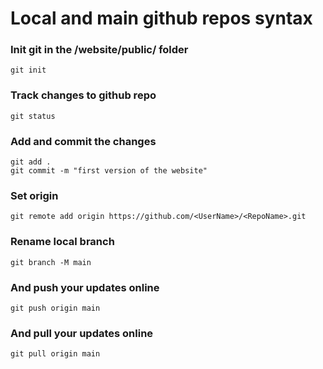 # Local and main github repos syntax

### Init git in the /website/public/ folder
`git init`

### Track changes to github repo
`git status`

### Add and commit the changes
```
git add .
git commit -m "first version of the website"
```

### Set origin
`git remote add origin https://github.com/<UserName>/<RepoName>.git`

### Rename local branch
`git branch -M main`

### And push your updates online
`git push origin main`

### And pull your updates online
`git pull origin main`
